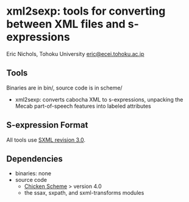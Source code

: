 xml2sexp: tools for converting between XML files and s-expressions
==================================================================

Eric Nichols, Tohoku University <eric@ecei.tohoku.ac.jp>

Tools
-----

Binaries are in bin/, source code is in scheme/

* xml2sexp: converts cabocha XML to s-expressions, unpacking the Mecab
  part-of-speech features into labeled attributes

S-expression Format
-------------------

All tools use [SXML revision 3.0](http://okmij.org/ftp/Scheme/SXML.html).

Dependencies
------------

* binaries: none
* source code
  + [Chicken Scheme](http://www.call-cc.org/) > version 4.0
  + the ssax, sxpath, and sxml-transforms modules
